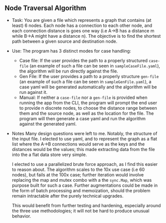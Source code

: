 ## Node Traversal Algorithm

- Task:
    You are given a file which represents a graph that contains (at least) 6 nodes. Each node has a connection to each other node, and each connection distance is
    goes one way (i.e A->B has a distance m while B->A might have a distance n). The objective is to find the shortest path between a given source and destination
    node.

- Use:
    The program has 3 distinct modes for case handling:
    - Case file:
        If the user provides the path to a properly structured `case-file` (an example of such a file can be seen in `sampleCaseFile.yaml`), the algorithm will
        be run directly against the file.
    - Gen File:
        If the user provides a path to a properly structure `gen-file` (an example of such a file can be seen in `sampleGenFile.yaml`), a case yaml will be generated
        automatically and the algorithm will be run against it.
    - Manual:
        If neither a `case-file` nor a `gen-file` is provided when running the app from the CLI, the program will prompt the end user to provide n discrete nodes,
        to choose the distance range between them and the source node, as well as the location for the file. The program will then generate a case yaml and run the
        algorithm against the generated yaml.

- Notes
    Many design questions were left to me. Notably, the structure of the input file. I elected to use yaml, and to represent the graph as a flat list where the
    A->B connections would serve as the keys and the distances would be the values; this made extracting data from the file into the a flat data store very simple.

    I elected to use a parallelized brute force approach, as I find this easier to reason about. The algorithm scales to the 10x use case (i.e 60 nodes), but fails
    at the 100x case; further iteration would involve replacing the map and mutex combo with a the `sync.Map`, which was purpose built for such a case. Further
    augmentations could be made in the form of batch processing and memoization, should the problem remain intractable after the purely technical upgrades.

    This would benefit from further testing and hardening, especially around the three use methodologies; it will not be hard to produce unusual behavior.

